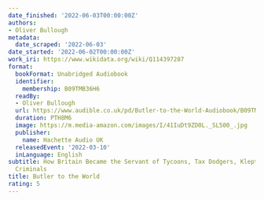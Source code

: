 ```yaml
---
date_finished: '2022-06-03T00:00:00Z'
authors:
- Oliver Bullough
metadata:
  date_scraped: '2022-06-03'
date_started: '2022-06-02T00:00:00Z'
work_iri: https://www.wikidata.org/wiki/Q114397287
format:
  bookFormat: Unabridged Audiobook
  identifier:
    membership: B09TMB36H6
  readBy:
  - Oliver Bullough
  url: https://www.audible.co.uk/pd/Butler-to-the-World-Audiobook/B09TMB36H6
  duration: PTH8M6
  image: https://m.media-amazon.com/images/I/41IuDt9ZD0L._SL500_.jpg
  publisher:
    name: Hachette Audio UK
  releasedEvent: '2022-03-10'
  inLanguage: English
subtitle: How Britain Became the Servant of Tycoons, Tax Dodgers, Kleptocrats and
  Criminals
title: Butler to the World
rating: 5
---
```


